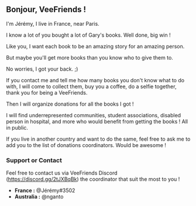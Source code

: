 ## Bonjour, VeeFriends !

I'm Jérémy, I live in France, near Paris. 

I know a lot of you bought a lot of Gary's books. Well done, big win !

Like you, I want each book to be an amazing story for an amazing person.

But maybe you'll get more books than you know who to give them to.

No worries, I got your back. ;)

If you contact me and tell me how many books you don't know what to do with, I will come to collect them, buy you a coffee, do a selfie together, thank you for being a VeeFriends.

Then I will organize donations for all the books I got !

I will find underrepresented communities, student associations, disabled person in hospital, and more who would benefit from getting the books ! All in public.

If you live in another country and want to do the same, feel free to ask me to add you to the list of donations coordinators. Would be awesome !

### Support or Contact

Feel free to contact us via VeeFriends Discord (https://discord.gg/2tJXBqBk) the coordinator that suit the most to you !

- **France :** @Jérémy#3502
- **Australia :** @nganto
